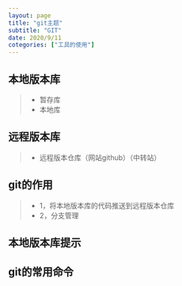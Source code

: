 ```yaml
---
layout: page
title: "git主题"
subtitle: "GIT"
date: 2020/9/11 
cotegories: ["工具的使用"]
---
```



 ## 本地版本库
 >- 暂存库
 >- 本地库

 ## 远程版本库

 >- 远程版本仓库（网站github）（中转站）

 ##  git的作用

 >- 1，将本地版本库的代码推送到远程版本仓库
 >- 2，分支管理

 ## 本地版本库提示

 ## git的常用命令

    